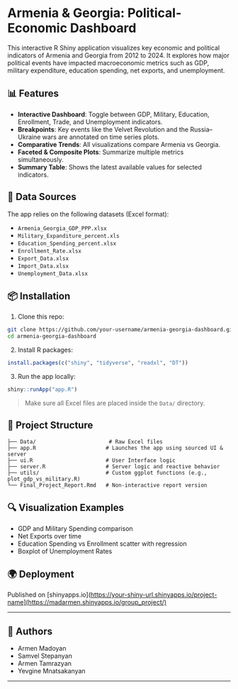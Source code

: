 # Armenia & Georgia: Political-Economic Dashboard

This interactive R Shiny application visualizes key economic and political indicators of Armenia and Georgia from 2012 to 2024. It explores how major political events have impacted macroeconomic metrics such as GDP, military expenditure, education spending, net exports, and unemployment.

## 📊 Features

- **Interactive Dashboard**: Toggle between GDP, Military, Education, Enrollment, Trade, and Unemployment indicators.
- **Breakpoints**: Key events like the Velvet Revolution and the Russia–Ukraine wars are annotated on time series plots.
- **Comparative Trends**: All visualizations compare Armenia vs Georgia.
- **Faceted & Composite Plots**: Summarize multiple metrics simultaneously.
- **Summary Table**: Shows the latest available values for selected indicators.

## 📁 Data Sources

The app relies on the following datasets (Excel format):
- `Armenia_Georgia_GDP_PPP.xlsx`
- `Military_Expanditure_percent.xls`
- `Education_Spending_percent.xlsx`
- `Enrollment_Rate.xlsx`
- `Export_Data.xlsx`
- `Import_Data.xlsx`
- `Unemployment_Data.xlsx`

## 📦 Installation

1. Clone this repo:
```bash
git clone https://github.com/your-username/armenia-georgia-dashboard.git
cd armenia-georgia-dashboard
```

2. Install R packages:
```r
install.packages(c("shiny", "tidyverse", "readxl", "DT"))
```

3. Run the app locally:
```r
shiny::runApp("app.R")
```

> Make sure all Excel files are placed inside the `Data/` directory.

## 🧠 Project Structure

```
├── Data/                       # Raw Excel files
├── app.R                      # Launches the app using sourced UI & server
├── ui.R                       # User Interface logic
├── server.R                   # Server logic and reactive behavior
├── utils/                     # Custom ggplot functions (e.g., plot_gdp_vs_military.R)
└── Final_Project_Report.Rmd   # Non-interactive report version
```

## 🔍 Visualization Examples

- GDP and Military Spending comparison
- Net Exports over time
- Education Spending vs Enrollment scatter with regression
- Boxplot of Unemployment Rates

## 🌍 Deployment

Published on [shinyapps.io](https://your-shiny-url.shinyapps.io/project-name](https://madarmen.shinyapps.io/group_project/)

---

## 🤝 Authors

- Armen Madoyan
- Samvel Stepanyan
- Armen Tamrazyan
- Yevgine Mnatsakanyan

---
